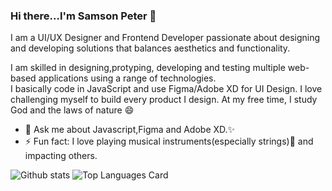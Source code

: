 ### Hi there...I'm Samson Peter 👋

I am a UI/UX Designer and Frontend Developer passionate about designing and developing solutions that balances aesthetics and functionality.

I am skilled in designing,protyping, developing and testing multiple web-based applications using a range of technologies.                                                 
I basically code in JavaScript and use Figma/Adobe XD for UI Design. I love challenging myself to build every product I design. At my free time, I study God and the laws of nature 😄

- 💬 Ask me about Javascript,Figma and Adobe XD.✨
- ⚡ Fun fact: I love playing musical instruments(especially strings):musical_note: and impacting others.
<!-- - Here is my Github stat -->
 ![Github stats](https://github-readme-stats.vercel.app/api?username=livingstone17&theme=highcontrast&show_icons=true&count_private=true) ![Top Languages Card](https://github-readme-stats.vercel.app/api/top-langs/?username=livingstone17&layout=compact)
 

<!--
**Livingstone17/Livingstone17** is a ✨ _special_ ✨ repository because its `README.md` (this file) appears on your GitHub profile.

Here are some ideas to get you started:

- 🔭 I’m currently working on ...
- 🌱 I’m currently learning ...
- 👯 I’m looking to collaborate on ...
- 🤔 I’m looking for help with ...
- 💬 Ask me about ...
- 📫 How to reach me: ...
- 😄 Pronouns: ...
- ⚡ Fun fact: ...
-->
